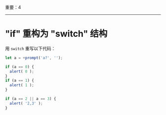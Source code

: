 重要：4

---

# "if" 重构为 "switch" 结构

用 `switch` 重写以下代码：
```js run
let a = +prompt('a?', '');

if (a == 0) {
  alert( 0 );
}
if (a == 1) {
  alert( 1 );
}

if (a == 2 || a == 3) {
  alert( '2,3' );
}
```

